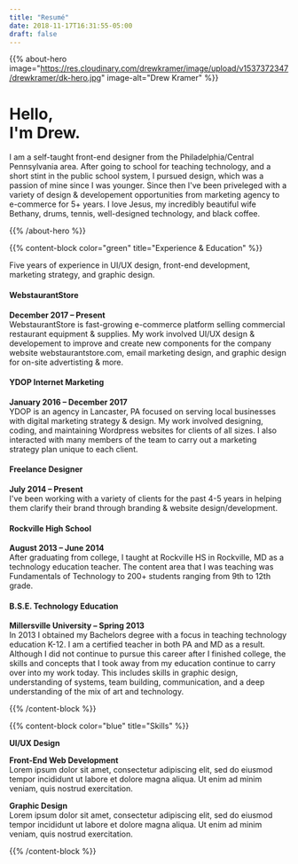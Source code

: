 ```yaml
---
title: "Resumé"
date: 2018-11-17T16:31:55-05:00
draft: false
---
```


{{% about-hero image="https://res.cloudinary.com/drewkramer/image/upload/v1537372347/drewkramer/dk-hero.jpg" image-alt="Drew Kramer" %}}

# Hello, <br>I'm Drew.
I am a self-taught front-end designer from the Philadelphia/Central Pennsylvania area. After going to school for teaching technology, and a short stint in the public school system, I pursued design, which was a passion of mine since I was younger. Since then I've been priveleged with a variety of design & developement opportunities from marketing agency to e-commerce for 5+ years. I love Jesus, my incredibly beautiful wife Bethany, drums, tennis, well-designed technology, and black coffee.

{{% /about-hero %}}

{{% content-block color="green" title="Experience & Education" %}}

Five years of experience in UI/UX design, front-end development, marketing strategy, and graphic design.

#### WebstaurantStore
**December 2017 – Present** <br>WebstaurantStore is fast-growing e-commerce platform selling commercial restaurant equipment & supplies. My work involved UI/UX design & developement to improve and create new components for the company website webstaurantstore.com, email marketing design, and graphic design for on-site advertisting & more.

#### YDOP Internet Marketing
**January 2016 – December 2017** <br>YDOP is an agency in Lancaster, PA focused on serving local businesses with digital marketing strategy & design. My work involved designing, coding, and maintaining Wordpress websites for clients of all sizes. I also interacted with many members of the team to carry out a marketing strategy plan unique to each client.

#### Freelance Designer
**July 2014 – Present** <br>I've been working with a variety of clients for the past 4-5 years in helping them clarify their brand through branding & website design/development.

#### Rockville High School
**August 2013 – June 2014** <br>After graduating from college, I taught at Rockville HS in Rockville, MD as a technology education teacher. The content area that I was teaching was Fundamentals of Technology to 200+ students ranging from 9th to 12th grade.

#### B.S.E. Technology Education
**Millersville University – Spring 2013** <br>In 2013 I obtained my Bachelors degree with a focus in teaching technology education K-12. I am a certified teacher in both PA and MD as a result. Although I did not continue to pursue this career after I finished college, the skills and concepts that I took away from my education continue to carry over into my work today. This includes skills in graphic design, understanding of systems, team building, communication, and a deep understanding of the mix of art and technology.

{{% /content-block %}}

{{% content-block color="blue" title="Skills" %}}

**UI/UX Design** <br>

**Front-End Web Development**
<br>Lorem ipsum dolor sit amet, consectetur adipiscing elit, sed do eiusmod tempor incididunt ut
labore et
dolore magna aliqua. Ut enim ad minim veniam, quis nostrud exercitation.

**Graphic Design**
<br>Lorem ipsum dolor sit amet, consectetur adipiscing elit, sed do eiusmod tempor incididunt ut
labore et
dolore magna aliqua. Ut enim ad minim veniam, quis nostrud exercitation.

{{% /content-block %}}